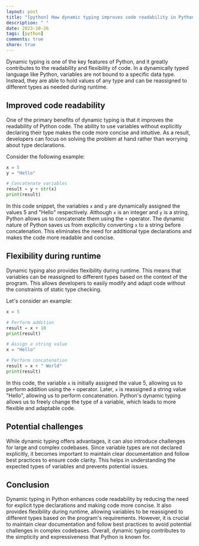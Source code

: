 ```yaml
---
layout: post
title: "[python] How dynamic typing improves code readability in Python"
description: " "
date: 2023-10-26
tags: [python]
comments: true
share: true
---
```


Dynamic typing is one of the key features of Python, and it greatly contributes to the readability and flexibility of code. In a dynamically typed language like Python, variables are not bound to a specific data type. Instead, they are able to hold values of any type and can be reassigned to different types as needed during runtime.

## Improved code readability

One of the primary benefits of dynamic typing is that it improves the readability of Python code. The ability to use variables without explicitly declaring their type makes the code more concise and intuitive. As a result, developers can focus on solving the problem at hand rather than worrying about type declarations.

Consider the following example:

```python
x = 5
y = "Hello"

# Concatenate variables
result = y + str(x)
print(result)
```

In this code snippet, the variables `x` and `y` are dynamically assigned the values 5 and "Hello" respectively. Although `x` is an integer and `y` is a string, Python allows us to concatenate them using the `+` operator. The dynamic nature of Python saves us from explicitly converting `x` to a string before concatenation. This eliminates the need for additional type declarations and makes the code more readable and concise.

## Flexibility during runtime

Dynamic typing also provides flexibility during runtime. This means that variables can be reassigned to different types based on the context of the program. This allows developers to easily modify and adapt code without the constraints of static type checking.

Let's consider an example:

```python
x = 5

# Perform addition
result = x + 10
print(result)

# Assign a string value
x = "Hello"

# Perform concatenation
result = x + " World"
print(result)
```

In this code, the variable `x` is initially assigned the value 5, allowing us to perform addition using the `+` operator. Later, `x` is reassigned a string value "Hello", allowing us to perform concatenation. Python's dynamic typing allows us to freely change the type of a variable, which leads to more flexible and adaptable code.

## Potential challenges

While dynamic typing offers advantages, it can also introduce challenges for large and complex codebases. Since variable types are not declared explicitly, it becomes important to maintain clear documentation and follow best practices to ensure code clarity. This helps in understanding the expected types of variables and prevents potential issues.

## Conclusion

Dynamic typing in Python enhances code readability by reducing the need for explicit type declarations and making code more concise. It also provides flexibility during runtime, allowing variables to be reassigned to different types based on the program's requirements. However, it is crucial to maintain clear documentation and follow best practices to avoid potential challenges in complex codebases. Overall, dynamic typing contributes to the simplicity and expressiveness that Python is known for.